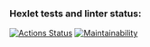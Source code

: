 ### Hexlet tests and linter status:
[![Actions Status](https://github.com/milsinery/frontend-project-lvl1/workflows/hexlet-check/badge.svg)](https://github.com/milsinery/frontend-project-lvl1/actions)
[![Maintainability](https://api.codeclimate.com/v1/badges/a99a88d28ad37a79dbf6/maintainability)](https://codeclimate.com/github/codeclimate/codeclimate/maintainability)